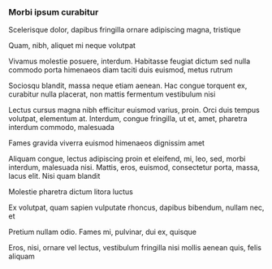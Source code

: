 ### Morbi ipsum curabitur

Scelerisque dolor, dapibus fringilla ornare adipiscing magna, tristique

Quam, nibh, aliquet mi neque volutpat

Vivamus molestie posuere, interdum. Habitasse feugiat dictum sed nulla commodo porta himenaeos diam taciti duis euismod, metus rutrum

Sociosqu blandit, massa neque etiam aenean. Hac congue torquent ex, curabitur nulla placerat, non mattis fermentum vestibulum nisi

Lectus cursus magna nibh efficitur euismod varius, proin. Orci duis tempus volutpat, elementum at. Interdum, congue fringilla, ut et, amet, pharetra interdum commodo, malesuada

Fames gravida viverra euismod himenaeos dignissim amet

Aliquam congue, lectus adipiscing proin et eleifend, mi, leo, sed, morbi interdum, malesuada nisi. Mattis, eros, euismod, consectetur porta, massa, lacus elit. Nisi quam blandit

Molestie pharetra dictum litora luctus

Ex volutpat, quam sapien vulputate rhoncus, dapibus bibendum, nullam nec, et

Pretium nullam odio. Fames mi, pulvinar, dui ex, quisque

Eros, nisi, ornare vel lectus, vestibulum fringilla nisi mollis aenean quis, felis aliquam



